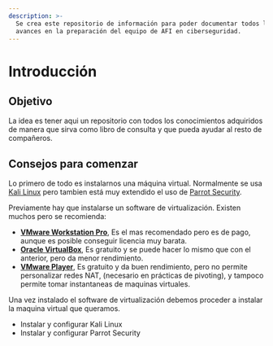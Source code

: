 ```yaml
---
description: >-
  Se crea este repositorio de información para poder documentar todos los
  avances en la preparación del equipo de AFI en ciberseguridad.
---
```


# Introducción

## Objetivo

La idea es tener aqui un repositorio con todos los conocimientos adquiridos de manera que sirva como libro de consulta y que pueda ayudar al resto de compañeros.

## Consejos para comenzar

Lo primero de todo es instalarnos una máquina virtual. Normalmente se usa [Kali Linux](https://www.kali.org/) pero tambien está muy extendido el uso de [Parrot Security](https://www.parrotsec.org/).

Previamente hay que instalarse un software de virtualización. Existen muchos pero se recomienda:

* **[VMware Workstation Pro](https://www.vmware.com/es/products/workstation-pro.html)**, Es el mas recomendado pero es de pago, aunque es posible conseguir licencia muy barata.
* **[Oracle VirtualBox](https://www.virtualbox.org/)**, Es gratuito y se puede hacer lo mismo que con el anterior, pero da menor rendimiento.
* **[VMware Player](https://www.vmware.com/es/products/workstation-player.html)**, Es gratuito y da buen rendimiento, pero no permite personalizar redes NAT, (necesario en prácticas de pivoting), y tampoco permite tomar instantaneas de maquinas virtuales.

Una vez instalado el software de virtualización debemos proceder a instalar la maquina virtual que queramos. 

* Instalar y configurar Kali Linux
* Instalar y configurar Parrot Security